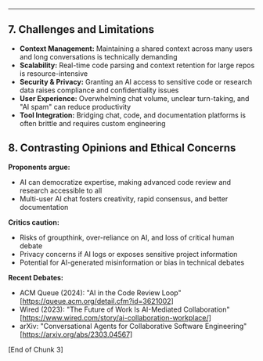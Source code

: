 ___

## 7. Challenges and Limitations

- **Context Management:** Maintaining a shared context across many users and long conversations is technically demanding
- **Scalability:** Real-time code parsing and context retention for large repos is resource-intensive
- **Security & Privacy:** Granting an AI access to sensitive code or research data raises compliance and confidentiality issues
- **User Experience:** Overwhelming chat volume, unclear turn-taking, and "AI spam" can reduce productivity
- **Tool Integration:** Bridging chat, code, and documentation platforms is often brittle and requires custom engineering

## 8. Contrasting Opinions and Ethical Concerns

**Proponents argue:**
- AI can democratize expertise, making advanced code review and research accessible to all
- Multi-user AI chat fosters creativity, rapid consensus, and better documentation

**Critics caution:**
- Risks of groupthink, over-reliance on AI, and loss of critical human debate
- Privacy concerns if AI logs or exposes sensitive project information
- Potential for AI-generated misinformation or bias in technical debates

**Recent Debates:**
- ACM Queue (2024): "AI in the Code Review Loop" [https://queue.acm.org/detail.cfm?id=3621002]
- Wired (2023): "The Future of Work Is AI-Mediated Collaboration" [https://www.wired.com/story/ai-collaboration-workplace/]
- arXiv: "Conversational Agents for Collaborative Software Engineering" [https://arxiv.org/abs/2303.04567]


[End of Chunk 3]
